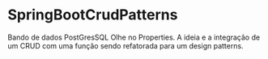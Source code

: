 ﻿# SpringBootCrudPatterns
Bando de dados PostGresSQL
Olhe no Properties.
A ideia e a integração de um CRUD com uma função sendo refatorada para um design patterns.
